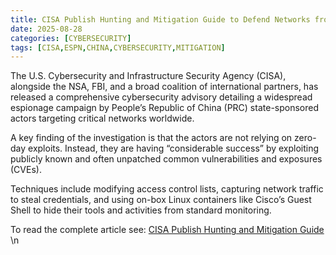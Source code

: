 ```yaml
---
title: CISA Publish Hunting and Mitigation Guide to Defend Networks from Chinese State-Sponsored Actors
date: 2025-08-28
categories: [CYBERSECURITY]
tags: [CISA,ESPN,CHINA,CYBERSECURITY,MITIGATION]
---
```


The U.S. Cybersecurity and Infrastructure Security Agency (CISA), alongside the NSA, FBI, and a broad coalition of international partners, has released a comprehensive cybersecurity advisory detailing a widespread espionage campaign by People’s Republic of China (PRC) state-sponsored actors targeting critical networks worldwide.

A key finding of the investigation is that the actors are not relying on zero-day exploits. Instead, they are having “considerable success” by exploiting publicly known and often unpatched common vulnerabilities and exposures (CVEs).

Techniques include modifying access control lists, capturing network traffic to steal credentials, and using on-box Linux containers like Cisco’s Guest Shell to hide their tools and activities from standard monitoring.

To read the complete article see: [CISA Publish Hunting and Mitigation Guide](https://cybersecuritynews.com/cisa-publish-hunting-and-mitigation-guide/) \n